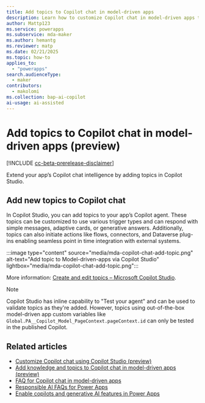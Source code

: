 ```yaml
---
title: Add topics to Copilot chat in model-driven apps
description: Learn how to customize Copilot chat in model-driven apps to add topics
author: Mattp123
ms.service: powerapps
ms.subservice: mda-maker
ms.author: hemantg
ms.reviewer: matp
ms.date: 02/21/2025
ms.topic: how-to
applies_to: 
  - "powerapps"
search.audienceType: 
  - maker
contributors:
  - makolomi
ms.collection: bap-ai-copilot
ai-usage: ai-assisted
---
```

# Add topics to Copilot chat in model-driven apps (preview)

[!INCLUDE [cc-beta-prerelease-disclaimer](../../includes/cc-beta-prerelease-disclaimer.md)]

Extend your app’s Copilot chat intelligence by adding topics in Copilot Studio.

## Add new topics to Copilot chat

 In Copilot Studio, you can add topics to your app’s Copilot agent. These topics can be customized to use various trigger types and can respond with simple messages, adaptive cards, or generative answers. Additionally, topics can also initiate actions like flows, connectors, and Dataverse plug-ins enabling seamless point in time integration with external systems.

:::image type="content" source="media/mda-copilot-chat-add-topic.png" alt-text="Add topic to Model-driven-apps via Copilot Studio" lightbox="media/mda-copilot-chat-add-topic.png":::

More information: [Create and edit topics – Microsoft Copilot Studio](/microsoft-copilot-studio/authoring-create-edit-topics?tabs=webApp).

> [!NOTE]
> Copilot Studio has inline capability to "Test your agent" and can be used to validate topics as they're added. However, topics using out-of-the-box model-driven app custom variables like `Global.PA__Copilot_Model_PageContext.pageContext.id` can only be tested in the published Copilot.

## Related articles

- [Customize Copilot chat using Copilot Studio (preview)](customize-copilot-chat.md)
- [Add knowledge and topics to Copilot chat in model-driven apps (preview)](copilot-chat-mda-knowledge.md)
- [FAQ for Copilot chat in model-driven apps](../common/faqs-copilot-model-driven-app.md)
- [Responsible AI FAQs for Power Apps](../common/responsible-ai-overview.md)
- [Enable copilots and generative AI features in Power Apps](/power-platform/admin/geographical-availability-copilot#enable-data-movement-across-regions)
